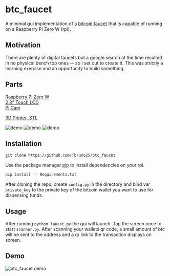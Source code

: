 # btc_faucet

A minimal gui implementation of a [bitcoin faucet](https://en.wikipedia.org/wiki/Bitcoin_faucet) that is capable of running on a Raspberry Pi Zero W (rpi).

## Motivation
There are plenty of digital faucets but a google search at the time resulted in no physical bench top ones -- so I set out to create it. This was strictly a learning exercise and an opportunity to build something. 

## Parts
[Raspberry Pi Zero W](https://www.adafruit.com/product/3400?gclid=EAIaIQobChMIkva4iaj65wIVlqDsCh1gcQmpEAQYASABEgIhF_D_BwE)  
[2.8" Touch LCD](https://www.amazon.com/dp/B073R7BH1B/)  
[Pi Cam](https://www.amazon.com/gp/product/B07KF7GWJL/)

[3D Printer .STL](https://grabcad.com/library/btc_faucet-stand-1)

![demo](https://i.imgur.com/F4GiTqE.png) ![demo](https://i.imgur.com/MlPp27X.png) ![demo](https://i.imgur.com/X7VCAjG.png)

## Installation
```bash
git clone https://github.com/Tbruno25/btc_faucet
```
Use the package manager [pip](https://pip.pypa.io/en/stable/) to install dependencies on your rpi.
```bash
pip install -r Requirements.txt
```
After cloning the repo, create ```config.py``` in the directory and bind var ```private_key``` to the private key of the bitcoin wallet you want to use for dispensing funds.

## Usage

After running ```python faucet.py``` the gui will launch. Tap the screen once to start ```scanner.py```. After scanning your wallets qr code, a small amount of btc will be sent to the address and a qr link to the transaction displays on screen.

## Demo
![btc_faucet demo](images/demo.gif)
